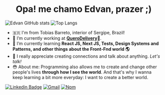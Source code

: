<h1 align="center">Opa! me chamo Edvan, prazer ;)</h1>

![Edvan GitHub stats](https://github-readme-stats-edvansts.vercel.app/api?username=edvansts&theme=tokyonight&show_icons=true&count_private=true&hide=prs)
![Top Langs](https://github-readme-stats-edvansts.vercel.app/api/top-langs/?username=edvansts&layout=compact&theme=tokyonight)

- 🇧🇷  I'm from Tobias Barreto, interior of Sergipe, Brazil!
- 🔭  I’m currently working at <b>[QueroDelivery](https://querodelivery.com)</b>💜.
- 🌱  I’m currently learning <b>React JS, Next JS, Tests, Design Systems and Patterns, and other things about the Front-Fnd world 🌎</b>
- 💬  I really appreciate creating connections and talk about anything. <i>Let's talk!</i>
- 😳 About me: Programming also allows me to create and change other people's lives <b>through how I see the world</b>. And that's why I wanna keep learning a bit more everyday: I want to create a better world. 

[![Linkedin Badge](https://img.shields.io/badge/-Edvan_de_Matos-blue?style=flat-square&logo=Linkedin&logoColor=white&link=https://www.linkedin.com/in/matos-edvan/)](https://www.linkedin.com/in/matos-edvan/) 
[![Gmail](https://img.shields.io/badge/Gmail-D14836?style=flat-square&logo=gmail&logoColor=white)](mailto:edvan.stt02@gmail.com)
[![Npm](https://img.shields.io/badge/Npm-D14836?style=square&logo=npm&logoColor=red)](https://www.npmjs.com/package/@matoss/core)
